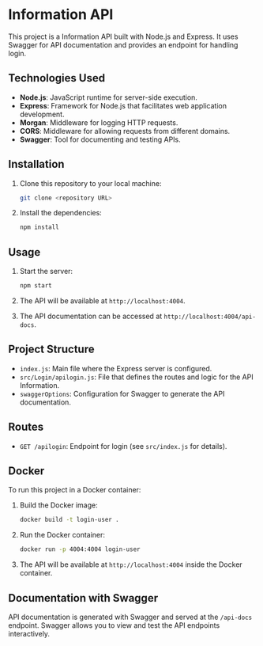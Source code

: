 # Information API

This project is a Information API built with Node.js and Express. It uses Swagger for API documentation and provides an endpoint for handling login.

## Technologies Used

- **Node.js**: JavaScript runtime for server-side execution.
- **Express**: Framework for Node.js that facilitates web application development.
- **Morgan**: Middleware for logging HTTP requests.
- **CORS**: Middleware for allowing requests from different domains.
- **Swagger**: Tool for documenting and testing APIs.

## Installation

1. Clone this repository to your local machine:
    ```bash
    git clone <repository URL>
    ```

2. Install the dependencies:
    ```bash
    npm install
    ```

## Usage

1. Start the server:
    ```bash
    npm start
    ```

2. The API will be available at `http://localhost:4004`.

3. The API documentation can be accessed at `http://localhost:4004/api-docs`.

## Project Structure

- `index.js`: Main file where the Express server is configured.
- `src/Login/apilogin.js`: File that defines the routes and logic for the API Information.
- `swaggerOptions`: Configuration for Swagger to generate the API documentation.

## Routes

- `GET /apilogin`: Endpoint for login (see `src/index.js` for details).

## Docker

To run this project in a Docker container:

1. Build the Docker image:
    ```bash
    docker build -t login-user .
    ```

2. Run the Docker container:
    ```bash
    docker run -p 4004:4004 login-user
    ```

3. The API will be available at `http://localhost:4004` inside the Docker container.


## Documentation with Swagger

API documentation is generated with Swagger and served at the `/api-docs` endpoint. Swagger allows you to view and test the API endpoints interactively.
